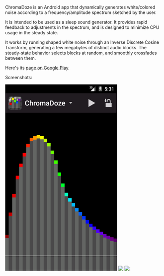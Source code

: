 ChromaDoze is an Android app that dynamically generates white/colored noise according to a frequency/amplitude spectrum sketched by the user.

It is intended to be used as a sleep sound generator.  It provides rapid feedback to adjustments in the spectrum, and is designed to minimize CPU usage in the steady state.

It works by running shaped white noise through an Inverse Discrete Cosine Transform, generating a few megabytes of distinct audio blocks.  The steady-state behavior selects blocks at random, and smoothly crossfades between them.

Here's its [page on Google Play](https://play.google.com/store/apps/details?id=net.pmarks.chromadoze).

Screenshots:

<img src='misc/screenshot1.png?raw=true' width='360px'>
<img src='misc/screenshot2.png?raw=true' width='360px'>
<img src='misc/screenshot3.png?raw=true' width='360px'>

